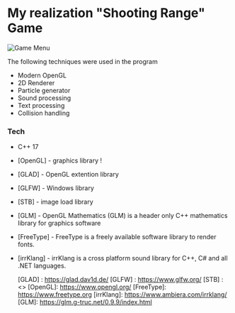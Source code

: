 ﻿# My realization "Shooting Range" Game


![Game Menu](https://i.ibb.co/gvfMWRK/screen-game.png)


The following techniques were used in the program
   - Modern OpenGL
   - 2D Renderer
   - Particle generator
   - Sound processing
   - Text processing 
   - Collision handling

### Tech
* C++ 17
* [OpenGL] - graphics library !
* [GLAD] - OpenGL extention library
* [GLFW] - Windows library
* [STB] -  image load library
* [GLM] - OpenGL Mathematics (GLM) is a header only C++ mathematics library for graphics software
* [FreeType] - FreeType is a freely available software library to render fonts.
* [irrKlang] - irrKlang is a cross platform sound library for C++, C# and all .NET languages.

   [GLAD] : <https://glad.dav1d.de/>
   [GLFW] : <https://www.glfw.org/>
   [STB]  : <>
   [OpenGL]: <https://www.opengl.org/>
   [FreeType]: <https://www.freetype.org>
   [irrKlang]: <https://www.ambiera.com/irrklang/>
   [GLM]: <https://glm.g-truc.net/0.9.9/index.html>
